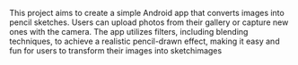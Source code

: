 This project aims to create a simple Android app that converts images into pencil sketches. Users can upload photos from their gallery or capture new ones with the camera. The app utilizes filters, including blending techniques, to achieve a realistic pencil-drawn effect, making it easy and fun for users to transform their images into sketchimages
